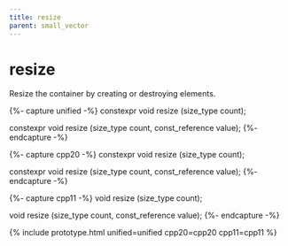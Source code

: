```yaml
---
title: resize
parent: small_vector
---
```


# resize

Resize the container by creating or destroying elements.

{%- capture unified -%}
<span class="cpp20">constexpr</span>
void
resize (size_type count);

<span class="cpp20">constexpr</span>
void
resize (size_type count, const_reference value);
{%- endcapture -%}

{%- capture cpp20 -%}
constexpr
void
resize (size_type count);

constexpr
void
resize (size_type count, const_reference value);
{%- endcapture -%}

{%- capture cpp11 -%}
void
resize (size_type count);

void
resize (size_type count, const_reference value);
{%- endcapture -%}

{% include prototype.html unified=unified cpp20=cpp20 cpp11=cpp11 %}

